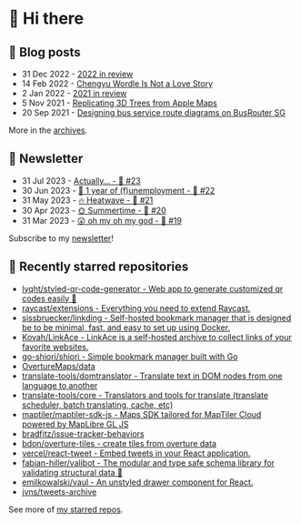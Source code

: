 # 👋 Hi there

## 📝 Blog posts

<!-- feed start -->
- 31 Dec 2022 - [2022 in review](https://cheeaun.com/blog/2022/12/2022-in-review/)
- 14 Feb 2022 - [Chengyu Wordle Is Not a Love Story](https://cheeaun.com/blog/2022/02/chengyu-wordle-is-not-a-love-story/)
- 2 Jan 2022 - [2021 in review](https://cheeaun.com/blog/2022/01/2021-in-review/)
- 5 Nov 2021 - [Replicating 3D Trees from Apple Maps](https://cheeaun.com/blog/2021/11/replicating-3d-trees-apple-maps/)
- 20 Sep 2021 - [Designing bus service route diagrams on BusRouter SG](https://cheeaun.com/blog/2021/09/bus-service-route-diagrams-busrouter-sg/)
<!-- feed end -->

More in the [archives](https://cheeaun.com/blog/archives/).

## 📰 Newsletter

<!-- newsletter start -->
- 31 Jul 2023 - [Actually… - 🥫 #23](https://cheeaun.substack.com/p/actually-23)
- 30 Jun 2023 - [🎂 1 year of (f)unemployment - 🥫 #22](https://cheeaun.substack.com/p/1-year-of-funemployment-22)
- 31 May 2023 - [🔥 Heatwave - 🥫 #21](https://cheeaun.substack.com/p/heatwave-21)
- 30 Apr 2023 - [🌞 Summertime - 🥫 #20](https://cheeaun.substack.com/p/summertime-20)
- 31 Mar 2023 - [😲 oh my oh my god - 🥫 #19](https://cheeaun.substack.com/p/oh-my-oh-my-god-19)
<!-- newsletter end -->

Subscribe to my [newsletter](https://cheeaun.substack.com/)!

## 🌟 Recently starred repositories

<!-- starred repos start -->
- [lyqht/styled-qr-code-generator - Web app to generate customized qr codes easily 👾](https://github.com/lyqht/styled-qr-code-generator)
- [raycast/extensions - Everything you need to extend Raycast.](https://github.com/raycast/extensions)
- [sissbruecker/linkding - Self-hosted bookmark manager that is designed be to be minimal, fast, and easy to set up using Docker.](https://github.com/sissbruecker/linkding)
- [Kovah/LinkAce - LinkAce is a self-hosted archive to collect links of your favorite websites.](https://github.com/Kovah/LinkAce)
- [go-shiori/shiori - Simple bookmark manager built with Go](https://github.com/go-shiori/shiori)
- [OvertureMaps/data](https://github.com/OvertureMaps/data)
- [translate-tools/domtranslator - Translate text in DOM nodes from one language to another](https://github.com/translate-tools/domtranslator)
- [translate-tools/core - Translators and tools for translate (translate scheduler, batch translating, cache, etc)](https://github.com/translate-tools/core)
- [maptiler/maptiler-sdk-js - Maps SDK tailored for MapTiler Cloud powered by MapLibre GL JS](https://github.com/maptiler/maptiler-sdk-js)
- [bradfitz/issue-tracker-behaviors](https://github.com/bradfitz/issue-tracker-behaviors)
- [bdon/overture-tiles - create tiles from overture data](https://github.com/bdon/overture-tiles)
- [vercel/react-tweet - Embed tweets in your React application.](https://github.com/vercel/react-tweet)
- [fabian-hiller/valibot - The modular and type safe schema library for validating structural data 🤖](https://github.com/fabian-hiller/valibot)
- [emilkowalski/vaul - An unstyled drawer component for React.](https://github.com/emilkowalski/vaul)
- [jvns/tweets-archive](https://github.com/jvns/tweets-archive)
<!-- starred repos end -->

See more of [my starred repos](https://github.com/stars/cheeaun/).
